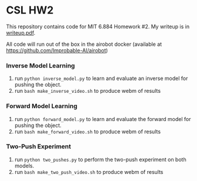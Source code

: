 # CSL HW2

This repository contains code for MIT 6.884 Homework #2. My writeup is in [writeup.pdf](https://github.com/gmargo11/csl-hw2/blob/master/writeup.pdf).

All code will run out of the box in the airobot docker (available at https://github.com/Improbable-AI/airobot)

### Inverse Model Learning
1. run `python inverse_model.py` to learn and evaluate an inverse model for pushing the object.
2. run `bash make_inverse_video.sh` to produce webm of results

### Forward Model Learning
1. run `python forward_model.py` to learn and evaluate the forward model for pushing the object.
2. run `bash make_forward_video.sh` to produce webm of results

### Two-Push Experiment
1. run `python two_pushes.py` to perform the two-push experiment on both models.
2. run `bash make_two_push_video.sh` to produce webm of results
